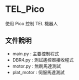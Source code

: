 # TEL_Pico

使用 Pico 控制 TEL 機器人

## 文件說明

-   main.py : 主要控制程式
-   DBR4.py : 測試遙控器接收程式
-   motor.py : 無刷馬達測試
-   plat_motor : 伺服馬達測試
